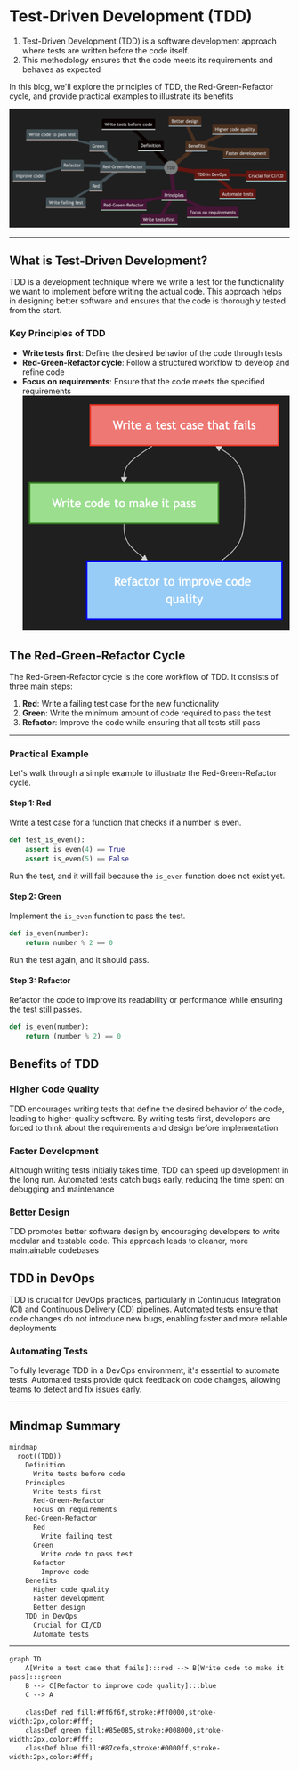 # Test-Driven Development (TDD)

1. Test-Driven Development (TDD) is a software development approach where tests are written before the code itself. 
1. This methodology ensures that the code meets its requirements and behaves as expected


In this blog, we'll explore the principles of TDD, the Red-Green-Refactor cycle, and provide practical examples to illustrate its benefits

![test-driven-development-diagram](test-driven-development-diagram.png)

---

## What is Test-Driven Development?

TDD is a development technique where we write a test for the functionality we want to implement before writing the actual code. This approach helps in designing better software and ensures that the code is thoroughly tested from the start.

### Key Principles of TDD

- **Write tests first**: Define the desired behavior of the code through tests
- **Red-Green-Refactor cycle**: Follow a structured workflow to develop and refine code
- **Focus on requirements**: Ensure that the code meets the specified requirements
![tdd-process-visual](tdd-process-visual.png)




## The Red-Green-Refactor Cycle

The Red-Green-Refactor cycle is the core workflow of TDD. It consists of three main steps:

1. **Red**: Write a failing test case for the new functionality
2. **Green**: Write the minimum amount of code required to pass the test
3. **Refactor**: Improve the code while ensuring that all tests still pass

---

### Practical Example

Let's walk through a simple example to illustrate the Red-Green-Refactor cycle.

#### Step 1: Red

Write a test case for a function that checks if a number is even.

```python
def test_is_even():
    assert is_even(4) == True
    assert is_even(5) == False
```

Run the test, and it will fail because the `is_even` function does not exist yet.

#### Step 2: Green

Implement the `is_even` function to pass the test.

```python
def is_even(number):
    return number % 2 == 0
```

Run the test again, and it should pass.

#### Step 3: Refactor

Refactor the code to improve its readability or performance while ensuring the test still passes.

```python
def is_even(number):
    return (number % 2) == 0
```

## Benefits of TDD

### Higher Code Quality

TDD encourages writing tests that define the desired behavior of the code, leading to higher-quality software. By writing tests first, developers are forced to think about the requirements and design before implementation

### Faster Development

Although writing tests initially takes time, TDD can speed up development in the long run. Automated tests catch bugs early, reducing the time spent on debugging and maintenance

### Better Design

TDD promotes better software design by encouraging developers to write modular and testable code. This approach leads to cleaner, more maintainable codebases

## TDD in DevOps

TDD is crucial for DevOps practices, particularly in Continuous Integration (CI) and Continuous Delivery (CD) pipelines. Automated tests ensure that code changes do not introduce new bugs, enabling faster and more reliable deployments


### Automating Tests

To fully leverage TDD in a DevOps environment, it's essential to automate tests. Automated tests provide quick feedback on code changes, allowing teams to detect and fix issues early.


---

## Mindmap Summary

```mermaid
mindmap
  root((TDD))
    Definition
      Write tests before code
    Principles
      Write tests first
      Red-Green-Refactor
      Focus on requirements
    Red-Green-Refactor
      Red
        Write failing test
      Green
        Write code to pass test
      Refactor
        Improve code
    Benefits
      Higher code quality
      Faster development
      Better design
    TDD in DevOps
      Crucial for CI/CD
      Automate tests
```


---

```mermaid
graph TD
    A[Write a test case that fails]:::red --> B[Write code to make it pass]:::green
    B --> C[Refactor to improve code quality]:::blue
    C --> A

    classDef red fill:#ff6f6f,stroke:#ff0000,stroke-width:2px,color:#fff;
    classDef green fill:#85e085,stroke:#008000,stroke-width:2px,color:#fff;
    classDef blue fill:#87cefa,stroke:#0000ff,stroke-width:2px,color:#fff;
```
